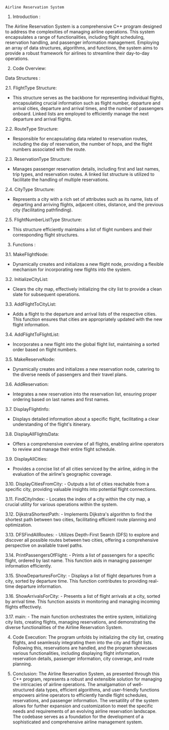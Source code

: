 
 	Airline Reservation System


1.	Introduction :

The Airline Reservation System is a comprehensive C++ program designed to address the complexities of managing airline operations. This system encapsulates a range of functionalities, including flight scheduling, reservation handling, and passenger information management. Employing an array of data structures, algorithms, and functions, the system aims to provide a robust framework for airlines to streamline their day-to-day operations.

2.	Code Overview:

 Data Structures :

2.1. FlightType Structure:
   - This structure serves as the backbone for representing individual flights, encapsulating crucial information such as flight number, departure and arrival cities, departure and arrival times, and the number of passengers onboard. Linked lists are employed to efficiently manage the next departure and arrival flights.

2.2. RouteType Structure:
   - Responsible for encapsulating data related to reservation routes, including the day of reservation, the number of hops, and the flight numbers associated with the route.

2.3. ReservationType Structure:
   - Manages passenger reservation details, including first and last names, trip types, and reservation routes. A linked list structure is utilized to facilitate the handling of multiple reservations.

2.4. CityType Structure:
   - Represents a city with a rich set of attributes such as its name, lists of departing and arriving flights, adjacent cities, distance, and the previous city (facilitating pathfinding).

2.5. FlightNumberListType Structure:
   - This structure efficiently maintains a list of flight numbers and their corresponding flight structures.

3.	Functions :

3.1. MakeFlightNode:
   - Dynamically creates and initializes a new flight node, providing a flexible mechanism for incorporating new flights into the system.

3.2. InitializeCityList:
   - Clears the city map, effectively initializing the city list to provide a clean slate for subsequent operations.

3.3. AddFlightToCityList:
   - Adds a flight to the departure and arrival lists of the respective cities. This function ensures that cities are appropriately updated with the new flight information.

3.4. AddFlightToFlightList:
   - Incorporates a new flight into the global flight list, maintaining a sorted order based on flight numbers.

3.5. MakeReserveNode:
   - Dynamically creates and initializes a new reservation node, catering to the diverse needs of passengers and their travel plans.

3.6. AddReservation:
   - Integrates a new reservation into the reservation list, ensuring proper ordering based on last names and first names.

3.7. DisplayFlightInfo:
   - Displays detailed information about a specific flight, facilitating a clear understanding of the flight's itinerary.

3.8. DisplayAllFlightsData:
   - Offers a comprehensive overview of all flights, enabling airline operators to review and manage their entire flight schedule.

3.9. DisplayAllCities:
   - Provides a concise list of all cities serviced by the airline, aiding in the evaluation of the airline's geographic coverage.

3.10. DisplayCitiesFromCity:
    - Outputs a list of cities reachable from a specific city, providing valuable insights into potential flight connections.

3.11. FindCityIndex:
    - Locates the index of a city within the city map, a crucial utility for various operations within the system.

3.12. DijkstraShortestPath:
    - Implements Dijkstra's algorithm to find the shortest path between two cities, facilitating efficient route planning and optimization.

3.13. DFSFindAllRoutes:
    - Utilizes Depth-First Search (DFS) to explore and discover all possible routes between two cities, offering a comprehensive perspective on available travel paths.

3.14. PrintPassengersOfFlight:
    - Prints a list of passengers for a specific flight, ordered by last name. This function aids in managing passenger information efficiently.

3.15. ShowDeparturesForCity:
    - Displays a list of flight departures from a city, sorted by departure time. This function contributes to providing real-time departure information.

3.16. ShowArrivalsForCity:
    - Presents a list of flight arrivals at a city, sorted by arrival time. This function assists in monitoring and managing incoming flights effectively.

3.17. main:
    - The main function orchestrates the entire system, initializing city lists, creating flights, managing reservations, and demonstrating the diverse functionalities of the Airline Reservation System.

4.	Code Execution:
The program unfolds by initializing the city list, creating flights, and seamlessly integrating them into the city and flight lists. Following this, reservations are handled, and the program showcases various functionalities, including displaying flight information, reservation details, passenger information, city coverage, and route planning.

5.	Conclusion:
The Airline Reservation System, as presented through this C++ program, represents a robust and extensible solution for managing the intricacies of airline operations. The amalgamation of well-structured data types, efficient algorithms, and user-friendly functions empowers airline operators to efficiently handle flight schedules, reservations, and passenger information. The versatility of the system allows for further expansion and customization to meet the specific needs and requirements of an evolving airline reservation landscape. The codebase serves as a foundation for the development of a sophisticated and comprehensive airline management system.
